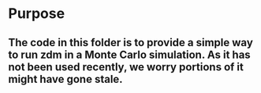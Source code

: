# Purpose

## The code in this folder is to provide a simple way to run zdm in a Monte Carlo simulation.  As it has not been used recently, we worry portions of it might have gone stale.